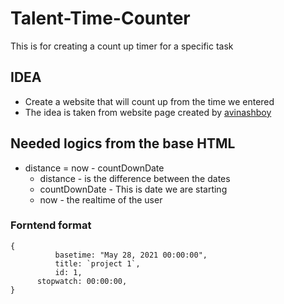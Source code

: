 # Talent-Time-Counter
This is for creating a count up timer for a specific task

## IDEA
* Create a website that will count up from the time we entered
* The idea is taken from website page created by [avinashboy](https://github.com/avinashboy)


## Needed logics from the base HTML
* distance = now - countDownDate
    - distance - is the difference between the dates
    - countDownDate - This is date we are starting
    - now - the realtime of the user

### Forntend format
```
{
          basetime: "May 28, 2021 00:00:00",
          title: `project 1`,
          id: 1,
	  stopwatch: 00:00:00,
}
```
